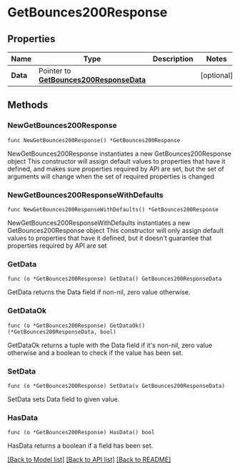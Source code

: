 # GetBounces200Response

## Properties

Name | Type | Description | Notes
------------ | ------------- | ------------- | -------------
**Data** | Pointer to [**GetBounces200ResponseData**](GetBounces200ResponseData.md) |  | [optional] 

## Methods

### NewGetBounces200Response

`func NewGetBounces200Response() *GetBounces200Response`

NewGetBounces200Response instantiates a new GetBounces200Response object
This constructor will assign default values to properties that have it defined,
and makes sure properties required by API are set, but the set of arguments
will change when the set of required properties is changed

### NewGetBounces200ResponseWithDefaults

`func NewGetBounces200ResponseWithDefaults() *GetBounces200Response`

NewGetBounces200ResponseWithDefaults instantiates a new GetBounces200Response object
This constructor will only assign default values to properties that have it defined,
but it doesn't guarantee that properties required by API are set

### GetData

`func (o *GetBounces200Response) GetData() GetBounces200ResponseData`

GetData returns the Data field if non-nil, zero value otherwise.

### GetDataOk

`func (o *GetBounces200Response) GetDataOk() (*GetBounces200ResponseData, bool)`

GetDataOk returns a tuple with the Data field if it's non-nil, zero value otherwise
and a boolean to check if the value has been set.

### SetData

`func (o *GetBounces200Response) SetData(v GetBounces200ResponseData)`

SetData sets Data field to given value.

### HasData

`func (o *GetBounces200Response) HasData() bool`

HasData returns a boolean if a field has been set.


[[Back to Model list]](../README.md#documentation-for-models) [[Back to API list]](../README.md#documentation-for-api-endpoints) [[Back to README]](../README.md)


